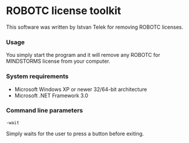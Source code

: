 ROBOTC license toolkit
=====================
This software was written by Istvan Telek for removing ROBOTC licenses.

### Usage
You simply start the program and it will remove any ROBOTC for MINDSTORMS license from your computer.

### System requirements
* Microsoft Windows XP or newer 32/64-bit architecture
* Microsoft .NET Framework 3.0

### Command line parameters
```
-wait
```

Simply waits for the user to press a button before exiting.